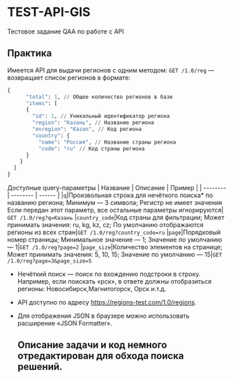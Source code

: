 # TEST-API-GIS
Тестовое задание QAA по работе с API

## Практика

Имеется API для выдачи регионов с одним методом:
`GET /1.0/reg` — возвращает список регионов в формате:

```python
{
      "total": 1, // Общее количество регионов в базе
      "items": [
      {
        "id": 1, // Уникальный идентификатор региона
        "region": "Казань", // Название региона
        "enregion": "Kazan", // Код региона
        "country": {
          "name": "Россия", // Название страны региона
          "code": "ru" // Код страны региона
      }
    }
  ]
}
```

Доступные query-параметры
| Название | Описание | Пример |
| -------- | -------- | ------ |
|`q`|Произвольная строка для нечёткого поиска* по названию региона; Минимум — 3 символа; Регистр не имеет значения Если передан этот параметр, все остальные параметры игнорируются| `GET /1.0/reg?q=Казань`
|`country_code`|Код страны для фильтрации; Может принимать значения: ru, kg, kz, cz; По умолчанию отображаются регионы из всех стран|`GET /1.0/reg?country_code=ru`
|`page`|Порядковый номер страницы; Минимальное значение — 1; Значение по умолчанию — 1|`GET /1.0/reg?page=2`
|`page_size`|Количество элементов на странице; Может принимать значения: 5, 10, 15; Значение по умолчанию — 15|`GET /1.0/reg?page=3&page_size=5`

- Нечёткий поиск — поиск по вхождению подстроки в строку. Например, если поискать «рск», в ответе должны отобразиться регионы: Новосибирск,Магнитогорск, Орск и.т.д.
- API доступно по адресу https://regions-test.com/1.0/regions.
- Для отображения JSON в браузере можно использовать расширение «JSON Formatter».

  ## Описание задачи и код немного отредактирован для обхода поиска решений.
